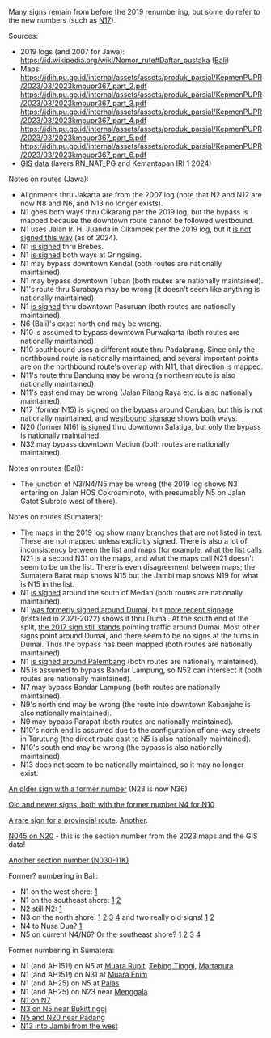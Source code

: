Many signs remain from before the 2019 renumbering, but some do refer to the new numbers (such as [N17](https://www.google.com/maps/@-7.5656429,112.7176402,3a,15.1y,308.07h,103.54t/data=!3m7!1e1!3m5!1sWH9VR0mXoZOmjCiGvj9HGA!2e0!6shttps:%2F%2Fstreetviewpixels-pa.googleapis.com%2Fv1%2Fthumbnail%3Fcb_client%3Dmaps_sv.tactile%26w%3D900%26h%3D600%26pitch%3D-13.54119175818687%26panoid%3DWH9VR0mXoZOmjCiGvj9HGA%26yaw%3D308.0668457968097!7i16384!8i8192?entry=ttu&g_ep=EgoyMDI1MDIwNC4wIKXMDSoASAFQAw%3D%3D)).

Sources:
* 2019 logs (and 2007 for Jawa): https://id.wikipedia.org/wiki/Nomor_rute#Daftar_pustaka ([Bali](https://web.archive.org/web/20190711031703/http://jdih.dephub.go.id/assets/uudocs/kepEI/2019/KP.2073_.AJ_.001_.DRJD_.2019_.pdf))
* Maps: https://jdih.pu.go.id/internal/assets/assets/produk_parsial/KepmenPUPR/2023/03/2023kmpupr367_part_2.pdf https://jdih.pu.go.id/internal/assets/assets/produk_parsial/KepmenPUPR/2023/03/2023kmpupr367_part_3.pdf https://jdih.pu.go.id/internal/assets/assets/produk_parsial/KepmenPUPR/2023/03/2023kmpupr367_part_4.pdf https://jdih.pu.go.id/internal/assets/assets/produk_parsial/KepmenPUPR/2023/03/2023kmpupr367_part_5.pdf https://jdih.pu.go.id/internal/assets/assets/produk_parsial/KepmenPUPR/2023/03/2023kmpupr367_part_6.pdf
* [GIS data](https://gisportal.binamarga.pu.go.id/portal/apps/mapviewer/index.html) (layers RN_NAT_PG and Kemantapan IRI 1 2024)

Notes on routes (Jawa):
* Alignments thru Jakarta are from the 2007 log (note that N2 and N12 are now N8 and N6, and N13 no longer exists).
* N1 goes both ways thru Cikarang per the 2019 log, but the bypass is mapped because the downtown route cannot be followed westbound.
* N1 uses Jalan Ir. H. Juanda in Cikampek per the 2019 log, but it [is not signed this way](https://www.google.com/maps/@-6.4082123,107.4866307,3a,15.9y,224.13h,108.12t/data=!3m7!1e1!3m5!1smqhkoSGpDe1vCAg7M9-hjw!2e0!6shttps:%2F%2Fstreetviewpixels-pa.googleapis.com%2Fv1%2Fthumbnail%3Fcb_client%3Dmaps_sv.tactile%26w%3D900%26h%3D600%26pitch%3D-18.122681498273593%26panoid%3DmqhkoSGpDe1vCAg7M9-hjw%26yaw%3D224.13487536007761!7i16384!8i8192?entry=ttu&g_ep=EgoyMDI1MDEyOS4xIKXMDSoASAFQAw%3D%3D) (as of 2024).
* N1 [is signed](https://www.google.com/maps/@-6.868952,109.1331469,3a,15y,163.72h,112.26t/data=!3m7!1e1!3m5!1szHAwvE4zCeSrZ886Zn7b5A!2e0!6shttps:%2F%2Fstreetviewpixels-pa.googleapis.com%2Fv1%2Fthumbnail%3Fcb_client%3Dmaps_sv.tactile%26w%3D900%26h%3D600%26pitch%3D-22.26153780862073%26panoid%3DzHAwvE4zCeSrZ886Zn7b5A%26yaw%3D163.7169222164349!7i16384!8i8192?entry=ttu&g_ep=EgoyMDI1MDEyOS4xIKXMDSoASAFQAw%3D%3D) thru Brebes.
* N1 [is signed](https://www.google.com/maps/@-6.9780468,109.9918796,3a,17.6y,77.41h,103.14t/data=!3m7!1e1!3m5!1su2P5dIJx5nSbd6uHWLnlsg!2e0!6shttps:%2F%2Fstreetviewpixels-pa.googleapis.com%2Fv1%2Fthumbnail%3Fcb_client%3Dmaps_sv.tactile%26w%3D900%26h%3D600%26pitch%3D-13.141182713610362%26panoid%3Du2P5dIJx5nSbd6uHWLnlsg%26yaw%3D77.41165476790573!7i16384!8i8192?entry=ttu&g_ep=EgoyMDI1MDEyOS4xIKXMDSoASAFQAw%3D%3D) both ways at Gringsing.
* N1 may bypass downtown Kendal (both routes are nationally maintained).
* N1 may bypass downtown Tuban (both routes are nationally maintained).
* N1's route thru Surabaya may be wrong (it doesn't seem like anything is nationally maintained).
* N1 [is signed](https://www.google.com/maps/@-7.6300002,112.8776031,3a,15y,71.6h,106.45t/data=!3m7!1e1!3m5!1s-ZpH_gNpUKTi4vtzGrEcXQ!2e0!6shttps:%2F%2Fstreetviewpixels-pa.googleapis.com%2Fv1%2Fthumbnail%3Fcb_client%3Dmaps_sv.tactile%26w%3D900%26h%3D600%26pitch%3D-16.45487937907302%26panoid%3D-ZpH_gNpUKTi4vtzGrEcXQ%26yaw%3D71.59821935126112!7i16384!8i8192?entry=ttu&g_ep=EgoyMDI1MDEyOS4xIKXMDSoASAFQAw%3D%3D) thru downtown Pasuruan (both routes are nationally maintained).
* N6 (Bali)'s exact north end may be wrong.
* N10 is assumed to bypass downtown Purwakarta (both routes are nationally maintained).
* N10 southbound uses a different route thru Padalarang. Since only the northbound route is nationally maintained, and several important points are on the northbound route's overlap with N11, that direction is mapped.
* N11's route thru Bandung may be wrong (a northern route is also nationally maintained).
* N11's east end may be wrong (Jalan Pilang Raya etc. is also nationally maintained).
* N17 (former N15) [is signed](https://www.google.com/maps/@-7.5395072,111.6573848,3a,15.4y,78.72h,111.56t/data=!3m7!1e1!3m5!1saJ7v2p5Cm163J3VhA2hQFg!2e0!6shttps:%2F%2Fstreetviewpixels-pa.googleapis.com%2Fv1%2Fthumbnail%3Fcb_client%3Dmaps_sv.tactile%26w%3D900%26h%3D600%26pitch%3D-21.55967273357325%26panoid%3DaJ7v2p5Cm163J3VhA2hQFg%26yaw%3D78.71668414855586!7i16384!8i8192?entry=ttu&g_ep=EgoyMDI1MDIwNS4xIKXMDSoASAFQAw%3D%3D) on the bypass around Caruban, but this is not nationally maintained, and [westbound signage](https://www.google.com/maps/@-7.5509522,111.6916342,3a,15y,273.34h,103.06t/data=!3m7!1e1!3m5!1sRVRJjIraQFBfPY8XVK4Uww!2e0!6shttps:%2F%2Fstreetviewpixels-pa.googleapis.com%2Fv1%2Fthumbnail%3Fcb_client%3Dmaps_sv.tactile%26w%3D900%26h%3D600%26pitch%3D-13.064407396484683%26panoid%3DRVRJjIraQFBfPY8XVK4Uww%26yaw%3D273.3404755204108!7i16384!8i8192?entry=ttu&g_ep=EgoyMDI1MDIwNS4xIKXMDSoASAFQAw%3D%3D) shows both ways.
* N20 (former N16) [is signed](https://www.google.com/maps/@-7.2942781,110.4738437,3a,15y,70.34h,106.58t/data=!3m7!1e1!3m5!1spzdDCSMXehK8sWhntJnYeQ!2e0!6shttps:%2F%2Fstreetviewpixels-pa.googleapis.com%2Fv1%2Fthumbnail%3Fcb_client%3Dmaps_sv.tactile%26w%3D900%26h%3D600%26pitch%3D-16.57539628642948%26panoid%3DpzdDCSMXehK8sWhntJnYeQ%26yaw%3D70.34123781844256!7i16384!8i8192?entry=ttu&g_ep=EgoyMDI1MDIwOS4wIKXMDSoASAFQAw%3D%3D) thru downtown Salatiga, but only the bypass is nationally maintained.
* N32 may bypass downtown Madiun (both routes are nationally maintained).

Notes on routes (Bali):
* The junction of N3/N4/N5 may be wrong (the 2019 log shows N3 entering on Jalan HOS Cokroaminoto, with presumably N5 on Jalan Gatot Subroto west of there).

Notes on routes (Sumatera):
* The maps in the 2019 log show many branches that are not listed in text. These are not mapped unless explicitly signed. There is also a lot of inconsistency between the list and maps (for example, what the list calls N21 is a second N31 on the maps, and what the maps call N21 doesn't seem to be un the list. There is even disagreement between maps; the Sumatera Barat map shows N15 but the Jambi map shows N19 for what is N15 in the list.
* N1 [is signed](https://www.google.com/maps/@3.5560914,98.8844694,3a,15y,198.52h,109.06t/data=!3m7!1e1!3m5!1ssRGnpzDKlSzhtMcRLoM8gw!2e0!6shttps:%2F%2Fstreetviewpixels-pa.googleapis.com%2Fv1%2Fthumbnail%3Fcb_client%3Dmaps_sv.tactile%26w%3D900%26h%3D600%26pitch%3D-19.056029064033268%26panoid%3DsRGnpzDKlSzhtMcRLoM8gw%26yaw%3D198.52126412743348!7i16384!8i8192?entry=ttu&g_ep=EgoyMDI1MDIxNy4wIKXMDSoASAFQAw%3D%3D) around the south of Medan (both routes are nationally maintained).
* N1 [was formerly signed around Dumai](https://www.google.com/maps/@1.5495905,101.1765563,3a,15.4y,100.67h,101.3t/data=!3m8!1e1!3m6!1sVKJ6egSo0l6gQ_dIsvHyBg!2e0!5s20171201T000000!6shttps:%2F%2Fstreetviewpixels-pa.googleapis.com%2Fv1%2Fthumbnail%3Fcb_client%3Dmaps_sv.tactile%26w%3D900%26h%3D600%26pitch%3D-11.299847380845279%26panoid%3DVKJ6egSo0l6gQ_dIsvHyBg%26yaw%3D100.66982186520472!7i13312!8i6656?entry=ttu&g_ep=EgoyMDI1MDIxNy4wIKXMDSoASAFQAw%3D%3D), but [more recent signage](https://www.google.com/maps/@1.5495939,101.1765637,3a,15.9y,99.37h,104.49t/data=!3m7!1e1!3m5!1sxJ7OPWZITiP_bHQkwiesjA!2e0!6shttps:%2F%2Fstreetviewpixels-pa.googleapis.com%2Fv1%2Fthumbnail%3Fcb_client%3Dmaps_sv.tactile%26w%3D900%26h%3D600%26pitch%3D-14.490939953450948%26panoid%3DxJ7OPWZITiP_bHQkwiesjA%26yaw%3D99.37267270289634!7i16384!8i8192?entry=ttu&g_ep=EgoyMDI1MDIxNy4wIKXMDSoASAFQAw%3D%3D) (installed in 2021-2022) shows it thru Dumai. At the south end of the split, [the 2017 sign still stands](https://www.google.com/maps/@1.4285771,101.1751276,3a,15y,9.16h,97.88t/data=!3m8!1e1!3m6!1s1kghRJOKYo57EqzKAv5Akg!2e0!5s20230801T000000!6shttps:%2F%2Fstreetviewpixels-pa.googleapis.com%2Fv1%2Fthumbnail%3Fcb_client%3Dmaps_sv.tactile%26w%3D900%26h%3D600%26pitch%3D-7.878063426365401%26panoid%3D1kghRJOKYo57EqzKAv5Akg%26yaw%3D9.15822917022038!7i16384!8i8192?entry=ttu&g_ep=EgoyMDI1MDIxNy4wIKXMDSoASAFQAw%3D%3D) pointing traffic around Dumai. Most other signs point around Dumai, and there seem to be no signs at the turns in Dumai. Thus the bypass has been mapped (both routes are nationally maintained).
* N1 [is signed around Palembang](https://www.google.com/maps/@-2.9901824,104.7190842,3a,18.1y,328.09h,108.29t/data=!3m7!1e1!3m5!1s3bmEp4A_5Fc9aN5q-FkWog!2e0!6shttps:%2F%2Fstreetviewpixels-pa.googleapis.com%2Fv1%2Fthumbnail%3Fcb_client%3Dmaps_sv.tactile%26w%3D900%26h%3D600%26pitch%3D-18.289216122226577%26panoid%3D3bmEp4A_5Fc9aN5q-FkWog%26yaw%3D328.09399985818754!7i16384!8i8192?entry=ttu&g_ep=EgoyMDI1MDIxMi4wIKXMDSoASAFQAw%3D%3D) (both routes are nationally maintained).
* N5 is assumed to bypass Bandar Lampung, so N52 can intersect it (both routes are nationally maintained).
* N7 may bypass Bandar Lampung (both routes are nationally maintained).
* N9's north end may be wrong (the route into downtown Kabanjahe is also nationally maintained).
* N9 may bypass Parapat (both routes are nationally maintained).
* N10's north end is assumed due to the configuration of one-way streets in Tarutung (the direct route east to N5 is also nationally maintained).
* N10's south end may be wrong (the bypass is also nationally maintained).
* N13 does not seem to be nationally maintained, so it may no longer exist.

[An older sign with a former number](https://www.google.com/maps/@-7.5471163,112.697656,3a,15y,162.87h,110.87t/data=!3m7!1e1!3m5!1soeokgu3zIpQD4g8XgN3Y6A!2e0!6shttps:%2F%2Fstreetviewpixels-pa.googleapis.com%2Fv1%2Fthumbnail%3Fcb_client%3Dmaps_sv.tactile%26w%3D900%26h%3D600%26pitch%3D-20.86534095150739%26panoid%3Doeokgu3zIpQD4g8XgN3Y6A%26yaw%3D162.87409280218978!7i16384!8i8192?entry=ttu&g_ep=EgoyMDI1MDEyOS4xIKXMDSoASAFQAw%3D%3D) (N23 is now N36)

[Old and newer signs, both with the former number N4 for N10](https://www.google.com/maps/@-6.4236104,107.4797206,3a,23.2y,198.76h,122.63t/data=!3m7!1e1!3m5!1sbm_HRYnqkZbOIV0Wpiolhw!2e0!6shttps:%2F%2Fstreetviewpixels-pa.googleapis.com%2Fv1%2Fthumbnail%3Fcb_client%3Dmaps_sv.tactile%26w%3D900%26h%3D600%26pitch%3D-32.63221453774024%26panoid%3Dbm_HRYnqkZbOIV0Wpiolhw%26yaw%3D198.7554719096179!7i16384!8i8192?entry=ttu&g_ep=EgoyMDI1MDIwMy4wIKXMDSoASAFQAw%3D%3D)

[A rare sign for a provincial route](https://www.google.com/maps/@-6.8141819,107.9487616,3a,15y,366.63h,87.54t/data=!3m8!1e1!3m6!1sSKWb_9lacsy8l2jZRomXOw!2e0!5s20241001T000000!6shttps:%2F%2Fstreetviewpixels-pa.googleapis.com%2Fv1%2Fthumbnail%3Fcb_client%3Dmaps_sv.tactile%26w%3D900%26h%3D600%26pitch%3D2.463317281249118%26panoid%3DSKWb_9lacsy8l2jZRomXOw%26yaw%3D6.627377712006478!7i16384!8i8192?entry=ttu&g_ep=EgoyMDI1MDIwNC4wIKXMDSoASAFQAw%3D%3D). [Another](https://www.google.com/maps/@-8.1162996,110.9944651,3a,15y,250.91h,91.42t/data=!3m7!1e1!3m5!1sI0puKuMdEE2rng7-AeBOZQ!2e0!6shttps:%2F%2Fstreetviewpixels-pa.googleapis.com%2Fv1%2Fthumbnail%3Fcb_client%3Dmaps_sv.tactile%26w%3D900%26h%3D600%26pitch%3D-1.424151516022789%26panoid%3DI0puKuMdEE2rng7-AeBOZQ%26yaw%3D250.9133379744904!7i16384!8i8192?entry=ttu&g_ep=EgoyMDI1MDIwOS4wIKXMDSoASAFQAw%3D%3D).

[N045 on N20](https://www.google.com/maps/@-0.8893795,101.3601122,3a,15y,244.36h,92.35t/data=!3m7!1e1!3m5!1sLr3MPUmxwNAPl3UxOhzArw!2e0!6shttps:%2F%2Fstreetviewpixels-pa.googleapis.com%2Fv1%2Fthumbnail%3Fcb_client%3Dmaps_sv.tactile%26w%3D900%26h%3D600%26pitch%3D-2.354836630951283%26panoid%3DLr3MPUmxwNAPl3UxOhzArw%26yaw%3D244.36173270425783!7i16384!8i8192?entry=ttu&g_ep=EgoyMDI1MDIxOC4wIKXMDSoASAFQAw%3D%3D) - this is the section number from the 2023 maps and the GIS data!

[Another section number (N030-11K)](https://www.google.com/maps/@-0.9904631,100.3825037,3a,26.2y,217.67h,95.54t/data=!3m7!1e1!3m5!1sqb1A8QR15687nQyvzcNWgg!2e0!6shttps:%2F%2Fstreetviewpixels-pa.googleapis.com%2Fv1%2Fthumbnail%3Fcb_client%3Dmaps_sv.tactile%26w%3D900%26h%3D600%26pitch%3D-5.543724714237101%26panoid%3Dqb1A8QR15687nQyvzcNWgg%26yaw%3D217.6665679372806!7i16384!8i8192?entry=ttu&g_ep=EgoyMDI1MDIxOS4xIKXMDSoASAFQAw%3D%3D)

Former? numbering in Bali:
* N1 on the west shore: [1](https://www.google.com/maps/@-8.187154,114.4403117,3a,15.8y,128.09h,104.96t/data=!3m7!1e1!3m5!1sg1oH0EdfCsJNZf_lGzwy0Q!2e0!6shttps:%2F%2Fstreetviewpixels-pa.googleapis.com%2Fv1%2Fthumbnail%3Fcb_client%3Dmaps_sv.tactile%26w%3D900%26h%3D600%26pitch%3D-14.95522601670578%26panoid%3Dg1oH0EdfCsJNZf_lGzwy0Q%26yaw%3D128.0887173316784!7i16384!8i8192?entry=ttu&g_ep=EgoyMDI1MDIxMi4wIKXMDSoASAFQAw%3D%3D)
* N1 on the southeast shore: [1](https://www.google.com/maps/@-8.5209168,115.4968374,3a,15.4y,43.54h,113.97t/data=!3m7!1e1!3m5!1sMLZQaJCtQpA-8UlyHFtiEg!2e0!6shttps:%2F%2Fstreetviewpixels-pa.googleapis.com%2Fv1%2Fthumbnail%3Fcb_client%3Dmaps_sv.tactile%26w%3D900%26h%3D600%26pitch%3D-23.97205475538115%26panoid%3DMLZQaJCtQpA-8UlyHFtiEg%26yaw%3D43.53980035801915!7i16384!8i8192?entry=ttu&g_ep=EgoyMDI1MDIxMi4wIKXMDSoASAFQAw%3D%3D) [2](https://www.google.com/maps/@-8.5535197,115.4344975,3a,15y,181.02h,98.11t/data=!3m7!1e1!3m5!1swWBmds9_IgrOucj9KnxU7Q!2e0!6shttps:%2F%2Fstreetviewpixels-pa.googleapis.com%2Fv1%2Fthumbnail%3Fcb_client%3Dmaps_sv.tactile%26w%3D900%26h%3D600%26pitch%3D-8.109177543552704%26panoid%3DwWBmds9_IgrOucj9KnxU7Q%26yaw%3D181.02176917278328!7i16384!8i8192?entry=ttu&g_ep=EgoyMDI1MDIxMi4wIKXMDSoASAFQAw%3D%3D)
* N2 still N2: [1](https://www.google.com/maps/@-8.1085012,115.0905491,3a,15.8y,138.12h,98.97t/data=!3m7!1e1!3m5!1sHHLFEu9aOH13j5ZQTh8WOA!2e0!6shttps:%2F%2Fstreetviewpixels-pa.googleapis.com%2Fv1%2Fthumbnail%3Fcb_client%3Dmaps_sv.tactile%26w%3D900%26h%3D600%26pitch%3D-8.966327457806031%26panoid%3DHHLFEu9aOH13j5ZQTh8WOA%26yaw%3D138.12261872846761!7i16384!8i8192?entry=ttu&g_ep=EgoyMDI1MDIxMi4wIKXMDSoASAFQAw%3D%3D)
* N3 on the north shore: [1](https://www.google.com/maps/@-8.0786773,115.1725266,3a,15y,241.75h,107.27t/data=!3m7!1e1!3m5!1sg5UP-JkLRZ9GaOeNkq4S6Q!2e0!6shttps:%2F%2Fstreetviewpixels-pa.googleapis.com%2Fv1%2Fthumbnail%3Fcb_client%3Dmaps_sv.tactile%26w%3D900%26h%3D600%26pitch%3D-17.274730160173405%26panoid%3Dg5UP-JkLRZ9GaOeNkq4S6Q%26yaw%3D241.75219641805273!7i16384!8i8192?entry=ttu&g_ep=EgoyMDI1MDIxMi4wIKXMDSoASAFQAw%3D%3D) [2](https://www.google.com/maps/@-8.1253857,115.0972899,3a,28.6y,291.07h,106.06t/data=!3m7!1e1!3m5!1sf2I6IuQOf66EyW1DYHuBlw!2e0!6shttps:%2F%2Fstreetviewpixels-pa.googleapis.com%2Fv1%2Fthumbnail%3Fcb_client%3Dmaps_sv.tactile%26w%3D900%26h%3D600%26pitch%3D-16.061330422263367%26panoid%3Df2I6IuQOf66EyW1DYHuBlw%26yaw%3D291.0719898408714!7i16384!8i8192?entry=ttu&g_ep=EgoyMDI1MDIxMi4wIKXMDSoASAFQAw%3D%3D) [3](https://www.google.com/maps/@-8.187154,114.4403117,3a,15.8y,128.09h,104.96t/data=!3m7!1e1!3m5!1sg1oH0EdfCsJNZf_lGzwy0Q!2e0!6shttps:%2F%2Fstreetviewpixels-pa.googleapis.com%2Fv1%2Fthumbnail%3Fcb_client%3Dmaps_sv.tactile%26w%3D900%26h%3D600%26pitch%3D-14.95522601670578%26panoid%3Dg1oH0EdfCsJNZf_lGzwy0Q%26yaw%3D128.0887173316784!7i16384!8i8192?entry=ttu&g_ep=EgoyMDI1MDIxMi4wIKXMDSoASAFQAw%3D%3D) [4](https://www.google.com/maps/@-8.5415049,115.3941624,3a,46.9y,48.01h,113.69t/data=!3m7!1e1!3m5!1spHrb8YE8o591nKx4uvWYtQ!2e0!6shttps:%2F%2Fstreetviewpixels-pa.googleapis.com%2Fv1%2Fthumbnail%3Fcb_client%3Dmaps_sv.tactile%26w%3D900%26h%3D600%26pitch%3D-23.694109330688036%26panoid%3DpHrb8YE8o591nKx4uvWYtQ%26yaw%3D48.00944341331018!7i16384!8i8192?entry=ttu&g_ep=EgoyMDI1MDIxMi4wIKXMDSoASAFQAw%3D%3D) and two really old signs! [1](https://www.google.com/maps/@-8.4001653,115.5954511,3a,15y,1.2h,101.22t/data=!3m8!1e1!3m6!1s71PPbd9KGGwASgll2JGy2g!2e0!5s20150501T000000!6shttps:%2F%2Fstreetviewpixels-pa.googleapis.com%2Fv1%2Fthumbnail%3Fcb_client%3Dmaps_sv.tactile%26w%3D900%26h%3D600%26pitch%3D-11.219870125868255%26panoid%3D71PPbd9KGGwASgll2JGy2g%26yaw%3D1.199874327927546!7i13312!8i6656?entry=ttu&g_ep=EgoyMDI1MDIxMi4wIKXMDSoASAFQAw%3D%3D) [2](https://www.google.com/maps/@-8.4933799,115.5248904,3a,19.2y,295.72h,102.74t/data=!3m7!1e1!3m5!1svUHhDpowo7U3WIgW1FtZhw!2e0!6shttps:%2F%2Fstreetviewpixels-pa.googleapis.com%2Fv1%2Fthumbnail%3Fcb_client%3Dmaps_sv.tactile%26w%3D900%26h%3D600%26pitch%3D-12.73940800278531%26panoid%3DvUHhDpowo7U3WIgW1FtZhw%26yaw%3D295.71921253652226!7i16384!8i8192?entry=ttu&g_ep=EgoyMDI1MDIxMi4wIKXMDSoASAFQAw%3D%3D)
* N4 to Nusa Dua? [1](https://www.google.com/maps/@-8.533135,115.3034439,3a,18.1y,244.38h,118.4t/data=!3m7!1e1!3m5!1sJlX7quTGw05YQc9e_kGP1w!2e0!6shttps:%2F%2Fstreetviewpixels-pa.googleapis.com%2Fv1%2Fthumbnail%3Fcb_client%3Dmaps_sv.tactile%26w%3D900%26h%3D600%26pitch%3D-28.396584789352687%26panoid%3DJlX7quTGw05YQc9e_kGP1w%26yaw%3D244.37717883678758!7i16384!8i8192?entry=ttu&g_ep=EgoyMDI1MDIxMi4wIKXMDSoASAFQAw%3D%3D)
* N5 on current N4/N6? Or the southeast shore? [1](https://www.google.com/maps/@-8.5535197,115.4344975,3a,15y,181.02h,98.11t/data=!3m7!1e1!3m5!1swWBmds9_IgrOucj9KnxU7Q!2e0!6shttps:%2F%2Fstreetviewpixels-pa.googleapis.com%2Fv1%2Fthumbnail%3Fcb_client%3Dmaps_sv.tactile%26w%3D900%26h%3D600%26pitch%3D-8.109177543552704%26panoid%3DwWBmds9_IgrOucj9KnxU7Q%26yaw%3D181.02176917278328!7i16384!8i8192?entry=ttu&g_ep=EgoyMDI1MDIxMi4wIKXMDSoASAFQAw%3D%3D) [2](https://www.google.com/maps/@-8.590057,115.3428736,3a,15y,8.86h,98.63t/data=!3m7!1e1!3m5!1sjIXviyIrfcBQX7a3zt7QqQ!2e0!6shttps:%2F%2Fstreetviewpixels-pa.googleapis.com%2Fv1%2Fthumbnail%3Fcb_client%3Dmaps_sv.tactile%26w%3D900%26h%3D600%26pitch%3D-8.625748606986804%26panoid%3DjIXviyIrfcBQX7a3zt7QqQ%26yaw%3D8.864517837886353!7i16384!8i8192?entry=ttu&g_ep=EgoyMDI1MDIxMi4wIKXMDSoASAFQAw%3D%3D) [3](https://www.google.com/maps/@-8.5629307,115.2736813,3a,31.3y,146.96h,108.31t/data=!3m7!1e1!3m5!1sMmbGblzBXadXWMJihwQq1w!2e0!6shttps:%2F%2Fstreetviewpixels-pa.googleapis.com%2Fv1%2Fthumbnail%3Fcb_client%3Dmaps_sv.tactile%26w%3D900%26h%3D600%26pitch%3D-18.308844603655658%26panoid%3DMmbGblzBXadXWMJihwQq1w%26yaw%3D146.96470899271264!7i16384!8i8192?entry=ttu&g_ep=EgoyMDI1MDIxMi4wIKXMDSoASAFQAw%3D%3D) [4](https://www.google.com/maps/@-8.5346147,115.3026832,3a,15y,333.71h,102.22t/data=!3m7!1e1!3m5!1sbv0SgdanO4nRyDDw9D8ZyA!2e0!6shttps:%2F%2Fstreetviewpixels-pa.googleapis.com%2Fv1%2Fthumbnail%3Fcb_client%3Dmaps_sv.tactile%26w%3D900%26h%3D600%26pitch%3D-12.221133055750528%26panoid%3Dbv0SgdanO4nRyDDw9D8ZyA%26yaw%3D333.70832091141824!7i16384!8i8192?entry=ttu&g_ep=EgoyMDI1MDIxMi4wIKXMDSoASAFQAw%3D%3D)

Former numbering in Sumatera:
* N1 (and AH151!) on N5 at [Muara Rupit](https://www.google.com/maps/@-2.7226765,102.9111212,3a,15y,358h,104.41t/data=!3m7!1e1!3m5!1sECiGIMgKFWMuNQ5LIrIHnw!2e0!6shttps:%2F%2Fstreetviewpixels-pa.googleapis.com%2Fv1%2Fthumbnail%3Fcb_client%3Dmaps_sv.tactile%26w%3D900%26h%3D600%26pitch%3D-14.413161473582562%26panoid%3DECiGIMgKFWMuNQ5LIrIHnw%26yaw%3D358.0016662899044!7i16384!8i8192?entry=ttu&g_ep=EgoyMDI1MDIxOC4wIKXMDSoASAFQAw%3D%3D), [Tebing Tinggi](https://www.google.com/maps/@-3.589315,103.0830206,3a,15y,187.64h,98.11t/data=!3m7!1e1!3m5!1sCgXo-H5LMew-FHIY3wcHpQ!2e0!6shttps:%2F%2Fstreetviewpixels-pa.googleapis.com%2Fv1%2Fthumbnail%3Fcb_client%3Dmaps_sv.tactile%26w%3D900%26h%3D600%26pitch%3D-8.114234286259645%26panoid%3DCgXo-H5LMew-FHIY3wcHpQ%26yaw%3D187.6353323941138!7i16384!8i8192?entry=ttu&g_ep=EgoyMDI1MDIxOC4wIKXMDSoASAFQAw%3D%3D), [Martapura](https://www.google.com/maps/@-4.3305415,104.3499512,3a,15y,156.13h,103.11t/data=!3m7!1e1!3m5!1smxYB4bErjPv3lyL1RqAa-w!2e0!6shttps:%2F%2Fstreetviewpixels-pa.googleapis.com%2Fv1%2Fthumbnail%3Fcb_client%3Dmaps_sv.tactile%26w%3D900%26h%3D600%26pitch%3D-13.10713190931466%26panoid%3DmxYB4bErjPv3lyL1RqAa-w%26yaw%3D156.13089536219525!7i16384!8i8192?entry=ttu&g_ep=EgoyMDI1MDIxOC4wIKXMDSoASAFQAw%3D%3D)
* N1 (and AH151!) on N31 at [Muara Enim](https://www.google.com/maps/@-3.6589884,103.7801163,3a,15y,129.69h,98.77t/data=!3m7!1e1!3m5!1sMXGxz8fyigAMOBszRHdNdA!2e0!6shttps:%2F%2Fstreetviewpixels-pa.googleapis.com%2Fv1%2Fthumbnail%3Fcb_client%3Dmaps_sv.tactile%26w%3D900%26h%3D600%26pitch%3D-8.769375389049543%26panoid%3DMXGxz8fyigAMOBszRHdNdA%26yaw%3D129.69202864441024!7i16384!8i8192?entry=ttu&g_ep=EgoyMDI1MDIxOC4wIKXMDSoASAFQAw%3D%3D)
* N1 (and AH25) on N5 at [Palas](https://www.google.com/maps/@-5.7278146,105.6536464,3a,15y,69.94h,104.66t/data=!3m7!1e1!3m5!1s83LkzAhGz3k8FfPvZfgSAw!2e0!6shttps:%2F%2Fstreetviewpixels-pa.googleapis.com%2Fv1%2Fthumbnail%3Fcb_client%3Dmaps_sv.tactile%26w%3D900%26h%3D600%26pitch%3D-14.657424748095451%26panoid%3D83LkzAhGz3k8FfPvZfgSAw%26yaw%3D69.9432295681986!7i16384!8i8192?entry=ttu&g_ep=EgoyMDI1MDIxOC4wIKXMDSoASAFQAw%3D%3D)
* N1 (and AH25) on N23 near [Menggala](https://www.google.com/maps/@-4.5513449,105.2206473,3a,15y,139.17h,99.18t/data=!3m7!1e1!3m5!1s-qUADkTLGJUFWIEC04MXcg!2e0!6shttps:%2F%2Fstreetviewpixels-pa.googleapis.com%2Fv1%2Fthumbnail%3Fcb_client%3Dmaps_sv.tactile%26w%3D900%26h%3D600%26pitch%3D-9.180668445815428%26panoid%3D-qUADkTLGJUFWIEC04MXcg%26yaw%3D139.16681955116258!7i16384!8i8192?entry=ttu&g_ep=EgoyMDI1MDIxOC4wIKXMDSoASAFQAw%3D%3D)
* [N1 on N7](https://www.google.com/maps/@-4.921803,103.5960799,3a,15y,111.51h,104.62t/data=!3m7!1e1!3m5!1sshwlSzxb20a9yjTGW6lp-g!2e0!6shttps:%2F%2Fstreetviewpixels-pa.googleapis.com%2Fv1%2Fthumbnail%3Fcb_client%3Dmaps_sv.tactile%26w%3D900%26h%3D600%26pitch%3D-14.624835660141045%26panoid%3DshwlSzxb20a9yjTGW6lp-g%26yaw%3D111.50844631254256!7i13312!8i6656?entry=ttu&g_ep=EgoyMDI1MDIyNC4wIKXMDSoASAFQAw%3D%3D)
* [N3 on N5 near Bukittinggi](https://www.google.com/maps/@-0.3410018,100.3831302,3a,16.8y,152.99h,104.99t/data=!3m7!1e1!3m5!1sDJtBSRNjdbgsnZlKnz37PQ!2e0!6shttps:%2F%2Fstreetviewpixels-pa.googleapis.com%2Fv1%2Fthumbnail%3Fcb_client%3Dmaps_sv.tactile%26w%3D900%26h%3D600%26pitch%3D-14.989895428075485%26panoid%3DDJtBSRNjdbgsnZlKnz37PQ%26yaw%3D152.98684193473937!7i16384!8i8192?entry=ttu&g_ep=EgoyMDI1MDIxOC4wIKXMDSoASAFQAw%3D%3D)
* [N5 and N20 near Padang](https://www.google.com/maps/@-0.7926827,100.3180502,3a,15.4y,257.35h,98.29t/data=!3m7!1e1!3m5!1sMA1619gRD3gw59FLUsG1Ag!2e0!6shttps:%2F%2Fstreetviewpixels-pa.googleapis.com%2Fv1%2Fthumbnail%3Fcb_client%3Dmaps_sv.tactile%26w%3D900%26h%3D600%26pitch%3D-8.293468937776467%26panoid%3DMA1619gRD3gw59FLUsG1Ag%26yaw%3D257.34707646625986!7i16384!8i8192?entry=ttu&g_ep=EgoyMDI1MDIxOS4xIKXMDSoASAFQAw%3D%3D)
* [N13 into Jambi from the west](https://www.google.com/maps/@-1.6237282,103.5488835,3a,15y,91.35h,96.93t/data=!3m7!1e1!3m5!1s6GAHj2o4WaLboviJJ-SiEg!2e0!6shttps:%2F%2Fstreetviewpixels-pa.googleapis.com%2Fv1%2Fthumbnail%3Fcb_client%3Dmaps_sv.tactile%26w%3D900%26h%3D600%26pitch%3D-6.932365163817153%26panoid%3D6GAHj2o4WaLboviJJ-SiEg%26yaw%3D91.35123032718637!7i16384!8i8192?entry=ttu&g_ep=EgoyMDI1MDIxNy4wIKXMDSoASAFQAw%3D%3D)
